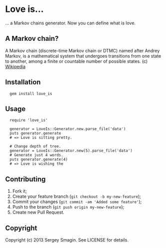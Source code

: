 Love is...
=======

... a Markov chains generator. Now you can define what is love.

A Markov chain?
-----------
A Markov chain (discrete-time Markov chain or DTMC) named after Andrey Markov, is a mathematical system that undergoes transitions from one state to another, among a finite or countable number of possible states. (c) [Wikipedia](http://en.wikipedia.org/wiki/Markov_chain)

Installation
------------
```
  gem install love_is
```

Usage
------------
```
  require 'love_is'

  generator = LoveIs::Generator.new.parse_file('data')
  puts generator.generate
  # => Love is sitting pretty.
  
  # Change depth of tree.
  generator = LoveIs::Generator.new(5).parse_file('data')
  # Generate just 4 words.
  puts generator.generate(4)
  # => Love is wishing the
```

Contributing
------------
1. Fork it;
2. Create your feature branch (`git checkout -b my-new-feature`);
3. Commit your changes (`git commit -am 'Added some feature'`);
4. Push to the branch (`git push origin my-new-feature`);
5. Create new Pull Request.

Copyright
---------
Copyright (c) 2013 Sergey Smagin. See LICENSE for details.

